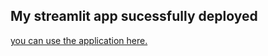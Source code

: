 ## My streamlit app sucessfully deployed
[you can use the application here.](https://vamshi-munukuntla-streamlit-front-end-main-lxmmip.streamlit.app/)
